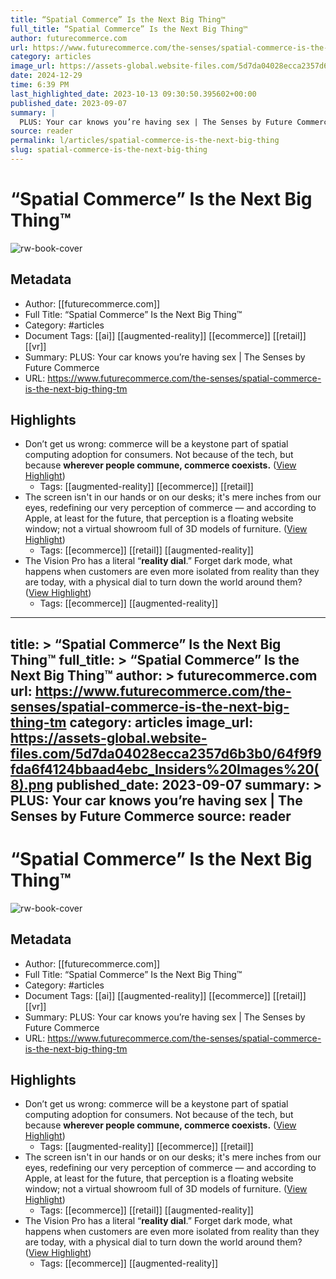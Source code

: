 ```yaml
---
title: “Spatial Commerce” Is the Next Big Thing™
full_title: “Spatial Commerce” Is the Next Big Thing™
author: futurecommerce.com
url: https://www.futurecommerce.com/the-senses/spatial-commerce-is-the-next-big-thing-tm
category: articles
image_url: https://assets-global.website-files.com/5d7da04028ecca2357d6b3b0/64f9f9fda6f4124bbaad4ebc_Insiders%20Images%20(8).png
date: 2024-12-29
time: 6:39 PM
last_highlighted_date: 2023-10-13 09:30:50.395602+00:00
published_date: 2023-09-07
summary: |
  PLUS: Your car knows you’re having sex | The Senses by Future Commerce
source: reader
permalink: l/articles/spatial-commerce-is-the-next-big-thing
slug: spatial-commerce-is-the-next-big-thing
---
```

# “Spatial Commerce” Is the Next Big Thing™

![rw-book-cover](https://assets-global.website-files.com/5d7da04028ecca2357d6b3b0/64f9f9fda6f4124bbaad4ebc_Insiders%20Images%20(8).png)

## Metadata
- Author: [[futurecommerce.com]]
- Full Title: “Spatial Commerce” Is the Next Big Thing™
- Category: #articles
- Document Tags: [[ai]] [[augmented-reality]] [[ecommerce]] [[retail]] [[vr]] 
- Summary: PLUS: Your car knows you’re having sex | The Senses by Future Commerce
- URL: https://www.futurecommerce.com/the-senses/spatial-commerce-is-the-next-big-thing-tm

## Highlights
- Don’t get us wrong: commerce will be a keystone part of spatial computing adoption for consumers. Not because of the tech, but because **wherever people commune, commerce coexists.** ([View Highlight](https://read.readwise.io/read/01hcm5x4ce105rpmanspjr7jwx))
    - Tags: [[augmented-reality]] [[ecommerce]] [[retail]] 
- The screen isn't in our hands or on our desks; it's mere inches from our eyes, redefining our very perception of commerce — and according to Apple, at least for the future, that perception is a floating website window; not a virtual showroom full of 3D models of furniture. ([View Highlight](https://read.readwise.io/read/01hcm5y93kz1rqgcjnt187bkzm))
    - Tags: [[ecommerce]] [[retail]] [[augmented-reality]] 
- The Vision Pro has a literal “**reality dial**.” Forget dark mode, what happens when customers are even more isolated from reality than they are today, with a physical dial to turn down the world around them? ([View Highlight](https://read.readwise.io/read/01hcm5zm4fx336j2s53t1g82d5))
    - Tags: [[ecommerce]] [[augmented-reality]] 


---
title: >
  “Spatial Commerce” Is the Next Big Thing™
full_title: >
  “Spatial Commerce” Is the Next Big Thing™
author: >
  futurecommerce.com
url: https://www.futurecommerce.com/the-senses/spatial-commerce-is-the-next-big-thing-tm
category: articles
image_url: https://assets-global.website-files.com/5d7da04028ecca2357d6b3b0/64f9f9fda6f4124bbaad4ebc_Insiders%20Images%20(8).png
published_date: 2023-09-07
summary: >
  PLUS: Your car knows you’re having sex | The Senses by Future Commerce
source: reader
---
# “Spatial Commerce” Is the Next Big Thing™

![rw-book-cover](https://assets-global.website-files.com/5d7da04028ecca2357d6b3b0/64f9f9fda6f4124bbaad4ebc_Insiders%20Images%20(8).png)

## Metadata
- Author: [[futurecommerce.com]]
- Full Title: “Spatial Commerce” Is the Next Big Thing™
- Category: #articles
- Document Tags: [[ai]] [[augmented-reality]] [[ecommerce]] [[retail]] [[vr]] 
- Summary: PLUS: Your car knows you’re having sex | The Senses by Future Commerce
- URL: https://www.futurecommerce.com/the-senses/spatial-commerce-is-the-next-big-thing-tm

## Highlights
- Don’t get us wrong: commerce will be a keystone part of spatial computing adoption for consumers. Not because of the tech, but because **wherever people commune, commerce coexists.** ([View Highlight](https://read.readwise.io/read/01hcm5x4ce105rpmanspjr7jwx))
    - Tags: [[augmented-reality]] [[ecommerce]] [[retail]] 
- The screen isn't in our hands or on our desks; it's mere inches from our eyes, redefining our very perception of commerce — and according to Apple, at least for the future, that perception is a floating website window; not a virtual showroom full of 3D models of furniture. ([View Highlight](https://read.readwise.io/read/01hcm5y93kz1rqgcjnt187bkzm))
    - Tags: [[ecommerce]] [[retail]] [[augmented-reality]] 
- The Vision Pro has a literal “**reality dial**.” Forget dark mode, what happens when customers are even more isolated from reality than they are today, with a physical dial to turn down the world around them? ([View Highlight](https://read.readwise.io/read/01hcm5zm4fx336j2s53t1g82d5))
    - Tags: [[ecommerce]] [[augmented-reality]] 


